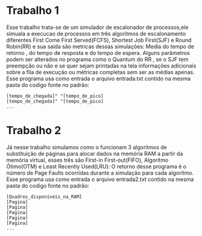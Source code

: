 # Trabalho 1
Esse trabalho trata-se de um simulador de escalonador de processos,ele simuala a execucao de processos em três algoritmos de escalonamento diferentes First Come First Served(FCFS), Shortest Job First(SJF) e Round Robin(RR) e sua saída são metricas dessas simulações:
Media do tempo de retorno , do tempo de resposta e do tempo de espera.
Alguns parâmetros podem ser alterados no programa como o Quantum do RR , se o SJF tem preempção ou não e se quer sejam printadas na tela informações adicionais sobre a fila de execução ou métricas completas sem ser as médias apenas.
Esse programa usa como entrada o arquivo entrada.txt contido na mesma pasta do codigo fonte no padrão:
```
[tempo_de_chegada]" "[tempo_de_pico]
[tempo_de_chegada]" "[tempo_de_pico]
...
```
# Trabalho 2 
Já nesse trabalho simulamos como o funcionam 3 algoritmos de substituição de páginas para alocar dados na memória RAM a partir da memória virtual, esses três são First-in First-out(FIFO), Algorítmo Ótimo(OTM) e Least Recently Used(LRU):
O retorno desse programa é o número de Page Faults ocorridas durante a simulação para cada algoritmo.
Esse programa usa como entrada o arquivo entrada2.txt contido na mesma pasta do codigo fonte no padrão:
```
[Quadros_disponíveis_na_RAM]
[Pagina]
[Pagina]
[Pagina]
[Pagina]
[Pagina]
...
```
